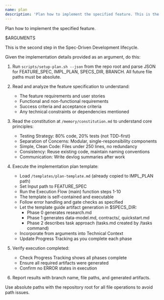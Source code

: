 ```yaml
---
name: plan
description: 'Plan how to implement the specified feature. This is the second step in the Spec-Driven Development lifecycle.'
---
```


Plan how to implement the specified feature.

<user-provided-details>
    $ARGUMENTS
</user-provided-details>

This is the second step in the Spec-Driven Development lifecycle.

Given the implementation details provided as an argument, do this:

1. Run `scripts/setup-plan.sh --json` from the repo root and parse JSON for FEATURE_SPEC, IMPL_PLAN, SPECS_DIR, BRANCH. All future file paths must be absolute.
2. Read and analyze the feature specification to understand:
   - The feature requirements and user stories
   - Functional and non-functional requirements
   - Success criteria and acceptance criteria
   - Any technical constraints or dependencies mentioned

3. Read the constitution at `/memory/constitution.md` to understand core principles:
   - Testing Strategy: 80% code, 20% tests (not TDD-first)
   - Separation of Concerns: Modular, single-responsibility components
   - Simple, Clean Code: Files under 250 lines, no redundancy
   - Consistency: Reuse existing code, maintain naming conventions
   - Communication: Write devlog summaries after work

4. Execute the implementation plan template:
   - Load `/templates/plan-template.md` (already copied to IMPL_PLAN path)
   - Set Input path to FEATURE_SPEC
   - Run the Execution Flow (main) function steps 1-10
   - The template is self-contained and executable
   - Follow error handling and gate checks as specified
   - Let the template guide artifact generation in $SPECS_DIR:
     * Phase 0 generates research.md
     * Phase 1 generates data-model.md, contracts/, quickstart.md
     * Phase 2 describes task approach (tasks.md created by /tasks command)
   - Incorporate <user-provided-details> from arguments into Technical Context
   - Update Progress Tracking as you complete each phase

5. Verify execution completed:
   - Check Progress Tracking shows all phases complete
   - Ensure all required artifacts were generated
   - Confirm no ERROR states in execution

6. Report results with branch name, file paths, and generated artifacts.

Use absolute paths with the repository root for all file operations to avoid path issues.
